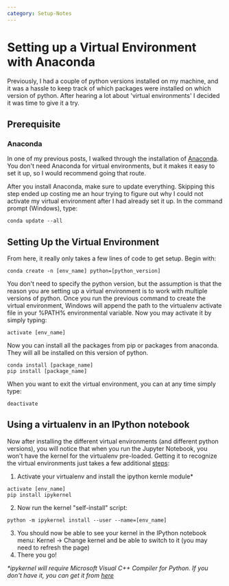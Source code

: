 ```yaml
---
category: Setup-Notes
---
```

# Setting up a Virtual Environment with Anaconda
Previously, I had a couple of python versions installed on my machine, and it was a hassle to keep track of which packages were installed on which version of python. After hearing a lot about 'virtual environments' I decided it was time to give it a try.

## Prerequisite

### Anaconda
In one of my previous posts, I walked through the installation of [Anaconda](https://black-tea.github.io/data%20analysis/2017/04/12/Windows-Data-Analysis-Setup.html). You don't need Anaconda for virtual environments, but it makes it easy to set it up, so I would recommend going that route.

After you install Anaconda, make sure to update everything. Skipping this step ended up costing me an hour trying to figure out why I could not activate my virtual environment after I had already set it up. In the command prompt (Windows), type:
```
conda update --all
```

## Setting Up the Virtual Environment
From here, it really only takes a few lines of code to get setup. Begin with:
```
conda create -n [env_name] python=[python_version]
```
You don't need to specify the python version, but the assumption is that the reason you are setting up a virtual environment is to work with multiple versions of python. Once you run the previous command to create the virtual environment, Windows will append the path to the virtualenv activate file in your %PATH% environmental variable. Now you may activate it by simply typing:
```
activate [env_name]
```
Now you can install all the packages from pip or packages from anaconda. They will all be installed on this version of python.
```
conda install [package_name]
pip install [package_name]
```
When you want to exit the virtual environment, you can at any time simply type:
```
deactivate
```
## Using a virtualenv in an IPython notebook
Now after installing the different virtual environments (and different python versions), you will notice that when you run the Jupyter Notebook, you won't have the kernel for the virtualenv pre-loaded. Getting it to recognize the virtual environments just takes a few additional [steps](https://help.pythonanywhere.com/pages/IPythonNotebookVirtualenvs/):
1. Activate your virtualenv and install the ipython kernle module* 
```
activate [env_name] 
pip install ipykernel
```
2. Now run the kernel "self-install" script:
```
python -m ipykernel install --user --name=[env_name]
```
3. You should now be able to see your kernel in the IPython notebook menu: Kernel -> Change kernel and be able to switch to it (you may need to refresh the page)
4. There you go!

_*ipykernel will require Microsoft Visual C++ Compiler for Python. If you don't have it, you can get it from [here](http://aka.ms/vcpython27)_
